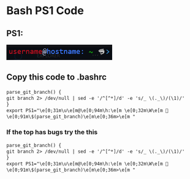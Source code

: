 # Bash PS1 Code

## PS1:

![ps1 image](image.png)

## Copy this code to .bashrc

```
parse_git_branch() {
git branch 2> /dev/null | sed -e '/^[^*]/d' -e 's/_ \(._\)/(\1)/'
}
export PS1="\e[0;31m\u\e[m@\e[0;94m\h:\e[m \e[0;32m\W\e[m 🦈\e[0;91m\$(parse_git_branch)\e[m\e[0;36m>\e[m "
```
### If the top has bugs try the this
```
parse_git_branch() {
git branch 2> /dev/null | sed -e '/^[^*]/d' -e 's/_ \(._\)/(\1)/'
}
export PS1="\e[0;31m\u\e[m@\e[0;94m\h:\e[m \e[0;32m\W\e[m 🦈\e[0;91m\$(parse_git_branch)\e[m\e[0;36m>\e[m "
```
